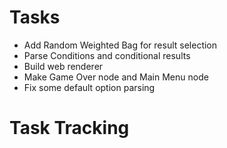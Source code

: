 # Tasks

 - Add Random Weighted Bag for result selection
 - Parse Conditions and conditional results
 - Build web renderer
 - Make Game Over node and Main Menu node
 - Fix some default option parsing

# Task Tracking